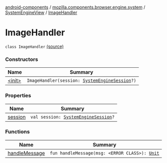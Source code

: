 [android-components](../../../index.md) / [mozilla.components.browser.engine.system](../../index.md) / [SystemEngineView](../index.md) / [ImageHandler](./index.md)

# ImageHandler

`class ImageHandler` [(source)](https://github.com/mozilla-mobile/android-components/blob/master/components/browser/engine-system/src/main/java/mozilla/components/browser/engine/system/SystemEngineView.kt#L656)

### Constructors

| Name | Summary |
|---|---|
| [&lt;init&gt;](-init-.md) | `ImageHandler(session: `[`SystemEngineSession`](../../-system-engine-session/index.md)`?)` |

### Properties

| Name | Summary |
|---|---|
| [session](session.md) | `val session: `[`SystemEngineSession`](../../-system-engine-session/index.md)`?` |

### Functions

| Name | Summary |
|---|---|
| [handleMessage](handle-message.md) | `fun handleMessage(msg: <ERROR CLASS>): `[`Unit`](https://kotlinlang.org/api/latest/jvm/stdlib/kotlin/-unit/index.html) |
